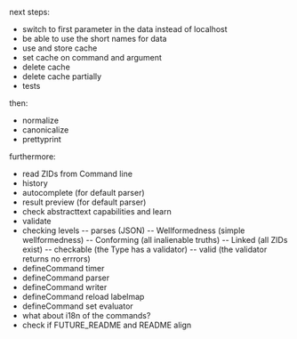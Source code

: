 next steps:
- switch to first parameter in the data instead of localhost
- be able to use the short names for data
- use and store cache
- set cache on command and argument
- delete cache
- delete cache partially
- tests

then:
- normalize
- canonicalize
- prettyprint

furthermore:
- read ZIDs from Command line
- history
- autocomplete (for default parser)
- result preview (for default parser)
- check abstracttext capabilities and learn
- validate
- checking levels
-- parses (JSON)
-- Wellformedness (simple wellformedness)
-- Conforming (all inalienable truths)
-- Linked (all ZIDs exist)
-- checkable (the Type has a validator)
-- valid (the validator returns no errrors)
- defineCommand timer
- defineCommand parser
- defineCommand writer
- defineCommand reload labelmap
- defineCommand set evaluator
- what about i18n of the commands?
- check if FUTURE_README and README align
